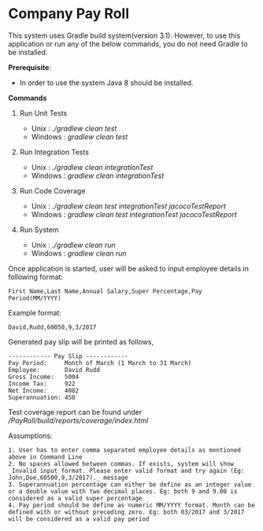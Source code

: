 # Company Pay Roll

This system uses Gradle build system(version 3.1). However, to use this application or run any of the below commands, you do not need Gradle to be installed.

**Prerequisite**:
- In order to use the system Java 8 should be installed.

**Commands**


1. Run Unit Tests
    - Unix      : _./gradlew clean test_
    - Windows   : _gradlew clean test_
    
2. Run Integration Tests
   - Unix      : _./gradlew clean integrationTest_
   - Windows   : _gradlew clean integrationTest_
       
3. Run Code Coverage
   - Unix      : _./gradlew clean test integrationTest jacocoTestReport_
   - Windows   : _gradlew clean test integrationTest jacocoTestReport_
       
4. Run System
    - Unix      : _./gradlew clean run_
    - Windows   : _gradlew clean run_
    
Once application is started, user will be asked to input employee details in following format:

    First Name,Last Name,Annual Salary,Super Percentage,Pay Period(MM/YYYY)

Example format:

    David,Rudd,60050,9,3/2017
        
Generated pay slip will be printed as follows,
    
    ------------ Pay Slip ------------
    Pay Period:     Month of March (1 March to 31 March)
    Employee:       David Rudd
    Gross Income:   5004
    Income Tax:     922
    Net Income:     4082
    Superannuation: 450

    
Test coverage report can be found under _/PayRoll/build/reports/coverage/index.html_

Assumptions:

    1. User has to enter comma separated employee details as mentioned above in Command Line
    2. No spaces allowed between commas. If exists, system will show _Invalid input format. Please enter valid format and try again (Eg: John,Doe,60500,9,3/2017)._ message
    3. Superannuation percentage can either be define as an integer value or a double value with two decimal places. Eg: both 9 and 9.00 is considered as a valid super percentage
    4. Pay period should be define as numeric MM/YYYY format. Month can be defined with or without preceding zero. Eg: both 03/2017 and 3/2017 will be considered as a valid pay period